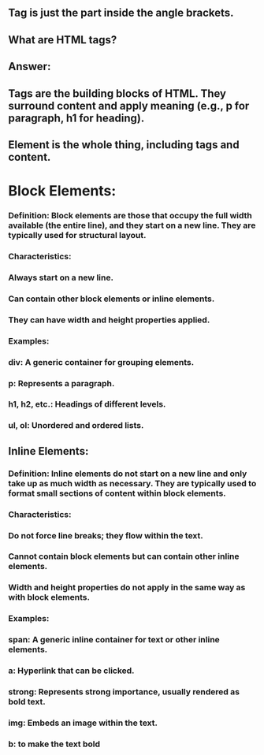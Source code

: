 
## Tag is just the part inside the angle brackets.

 ## What are HTML tags? 
## Answer: 
## Tags are the building blocks of HTML. They surround content and apply meaning (e.g., p for paragraph, h1 for heading). 

## Element is the whole thing, including tags and content.

# Block Elements:
### Definition: Block elements are those that occupy the full width available (the entire line), and they start on a new line. They are typically used for structural layout.

### Characteristics:
### Always start on a new line.
### Can contain other block elements or inline elements.
### They can have width and height properties applied.

### Examples:
### div: A generic container for grouping elements.
### p: Represents a paragraph.
### h1, h2, etc.: Headings of different levels.
### ul, ol: Unordered and ordered lists.



## Inline Elements:
### Definition: Inline elements do not start on a new line and only take up as much width as necessary. They are typically used to format small sections of content within block elements.

### Characteristics:
### Do not force line breaks; they flow within the text.
### Cannot contain block elements but can contain other inline elements.
### Width and height properties do not apply in the same way as with block elements.

### Examples:
### span: A generic inline container for text or other inline elements.
### a: Hyperlink that can be clicked.
### strong: Represents strong importance, usually rendered as bold text.
### img: Embeds an image within the text.
### b: to make the text bold




